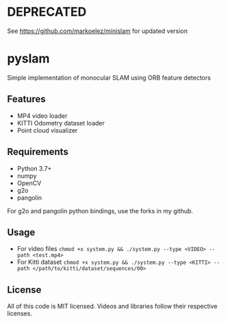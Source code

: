 # DEPRECATED
See https://github.com/markoelez/minislam for updated version

# pyslam

Simple implementation of monocular SLAM using ORB feature detectors

## Features
- MP4 video loader
- KITTI Odometry dataset loader
- Point cloud visualizer

## Requirements
- Python 3.7+
- numpy
- OpenCV
- g2o
- pangolin

For g2o and pangolin python bindings, use the forks in my github.

## Usage
- For video files `chmod +x system.py && ./system.py --type <VIDEO> --path <test.mp4>`
- For Kitti dataset `chmod +x system.py && ./system.py --type <KITTI> --path </path/to/kitti/dataset/sequences/00>`

## License 
All of this code is MIT licensed. Videos and libraries follow their respective licenses.
